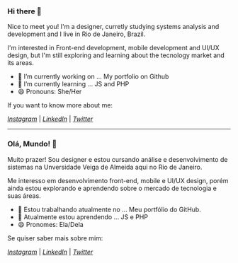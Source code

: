 ### Hi there 👋

Nice to meet you! I'm a designer, curretly studying systems analysis and development and I live in Rio de Janeiro, Brazil.

I'm interested in Front-end development, mobile development and UI/UX design, but I'm still exploring and learning about the tecnology market and its areas.

- 🔭 I’m currently working on ... My portfolio on Github
- 🌱 I’m currently learning ... JS and PHP
- 😄 Pronouns: She/Her

If you want to know more about me:

*[Instagram](http://instagram.com/brunamottap)*  |  *[LinkedIn](http://www.linkedin.com/in/brunamottap)*  |  *[Twitter](http://twitter.com/brunamottap)*

---

### Olá, Mundo! 👋

Muito prazer! Sou designer e estou cursando análise e desenvolvimento de sistemas na Unversidade Veiga de Almeida aqui no Rio de Janeiro.

Me interesso em desenvolvimento front-end, mobile e UI/UX design, porém ainda estou explorando e aprendendo sobre o mercado de tecnologia e suas áreas.

- 🔭 Estou trabalhando atualmente no ... Meu portfólio do GitHub.
- 🌱 Atualmente estou aprendendo ... JS e PHP
- 😄 Pronomes: Ela/Dela

Se quiser saber mais sobre mim:

*[Instagram](http://instagram.com/brunamottap)*  |  *[LinkedIn](http://www.linkedin.com/in/brunamottap)*  |  *[Twitter](http://twitter.com/brunamottap)*

